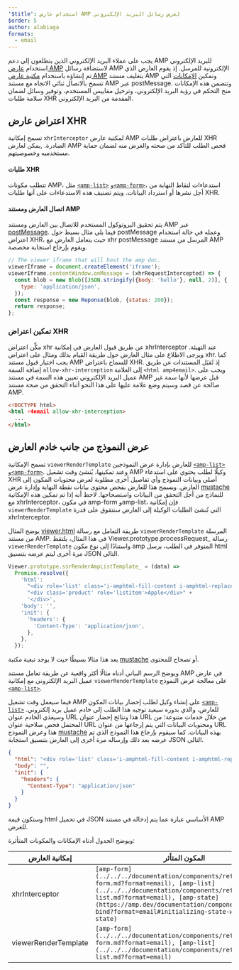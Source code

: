 ```yaml
---
'$title': استخدام عارض AMP لعرض رسائل البريد الإلكتروني
$order: 5
author: alabiaga
formats:
  - email
---
```


يجب على عملاء البريد الإلكتروني الذين يتطلعون إلى دعم AMP للبريد الإلكتروني استخدام [عارض AMP](https://github.com/ampproject/amphtml/blob/main/extensions/amp-viewer-integration/integrating-viewer-with-amp-doc-guide.md) لاستضافة رسائل AMP الإلكترونية للمرسل. إذ يقوم العارض الذي تم إنشاؤه باستخدام [مكتبة عارض AMP](https://github.com/ampproject/amphtml/tree/main/extensions/amp-viewer-integration) بتغليف مستند AMP وتمكين [الإمكانات](https://github.com/ampproject/amphtml/blob/main/extensions/amp-viewer-integration/CAPABILITIES.md) التي تسمح بالاتصال ثنائي الاتجاه مع مستند AMP عبر postMessage. وتتضمن هذه الإمكانات منح التحكم في رؤية البريد الإلكتروني، وترحيل مقاييس المستخدم، وتوفير وسائل لضمان سلامة طلبات XHR المقدمة من البريد الإلكتروني.

## اعتراض عارض XHR

تسمح إمكانية `xhrInterceptor` لمكتبة عارض AMP للعارض باعتراض طلبات XHR الصادرة. ,يمكن لعارض AMP فحص الطلب للتأكد من صحته والغرض منه لضمان حماية مستخدميه وخصوصيتهم.

#### طلبات XHR

تتطلب مكونات AMP، مثل [`<amp-list>`](../../../documentation/components/reference/amp-list.md?format=email) و[`<amp-form>`](../../../documentation/components/reference/amp-form.md?format=email)، استدعاءات لنقاط النهاية من أجل نشرها أو استرداد البيانات. ويتم تصنيف هذه الاستدعاءات على أنها طلبات XHR.

#### اتصال العارض ومستند AMP

يتم تحقيق البروتوكول المستخدم للاتصال بين العارض ومستند AMP عبر [postMessage](https://developer.mozilla.org/en-US/docs/Web/API/Window/postMessage). فيما يلي مثال بسيط حول postMessage وعمله في حالة استخدام اعتراض XHR، حيث يتعامل العارض مع xhr postMessage المرسل من مستند AMP ويقوم بإرجاع استجابة مخصصة.

```js
// The viewer iframe that will host the amp doc.
viewerIframe = document.createElement('iframe');
viewerIframe.contentWindow.onMessage = (xhrRequestIntercepted) => {
  const blob = new Blob([JSON.stringify({body: 'hello'}, null, 2)], {
    type: 'application/json',
  });
  const response = new Reponse(blob, {status: 200});
  return response;
};
```

### تمكين اعتراض XHR

مكِّن اعتراض xhr عن طريق قبول العارض في إمكانية xhrInterceptor عند التهيئة. ويرجى الاطلاع على مثال العارض حول طريقة القيام بذلك ومثال على اعتراض xhr. كما يجب اختيار قبول مستند AMP للسماح باعتراض XHR. إذ تُقبَل المستندات عن طريق إضافة السمة `allow-xhr-interception` إلى العلامة `<html amp4email>`. ويجب على عميل البريد الإلكتروني تعيين هذه السمة في مستند AMP قبل عرضها لأنها سمة غير صالحة عن قصد وسيتم وضع علامة عليها على هذا النحو أثناء التحقق من صحة مستند AMP.

```html
<!DOCTYPE html>
<html ⚡4email allow-xhr-interception>
  ...
</html>
```

## عرض النموذج من جانب خادم العارض

تسمح الإمكانية `viewerRenderTemplate` للعارض بإدارة عرض النموذجين [`<amp-list>`](../../../documentation/components/reference/amp-list.md?format=email) و[`<amp-form>`](../../../documentation/components/reference/amp-form.md?format=email). وعند تمكينها، يُنشئ وقت تشغيل AMP وكيلًا لطلب يحتوي على استدعاء XHR أصلي وبيانات النموذج وأي تفاصيل أخرى مطلوبة لعرض محتويات المكون إلى العارض. ويسمح هذا للعارض بفحص محتوى بيانات نقطة النهاية وإدارة عرض [mustache](https://mustache.github.io/) للنماذج من أجل التحقق من البيانات واستصحاحها. لاحظ أنه إذا تم تمكين هذه الإمكانية مع xhrInterceptor، في مكون amp-form وamp-list، فإن إمكانية `viewerRenderTemplate` التي تُنشئ الطلبات الوكيلة إلى العارض ستتفوق على قدرة xhrInterceptor.

يوضح المثال [viewer.html](https://github.com/ampproject/amphtml/blob/main/examples/viewer.html) طريقة التعامل مع رسالة `viewerRenderTemplate` المرسلة من مستند AMP. في هذا المثال، يلتقط Viewer.prototype.processRequest\_ رسالة `viewerRenderTemplate` واستنادًا إلى نوع مكون amp المتوفر في الطلب، يرسل html مرة أخرى ليتم عرضه بتنسيق JSON التالي.

```js
Viewer.prototype.ssrRenderAmpListTemplate_ = (data) =>
  Promise.resolve({
    'html':
      "<div role='list' class='i-amphtml-fill-content i-amphtml-replaced-content'>" +
      "<div class='product' role='listitem'>Apple</div>" +
      '</div>',
    'body': '',
    'init': {
      'headers': {
        'Content-Type': 'application/json',
      },
    },
  });
```

يعد هذا مثالا بسيطًا حيث لا يوجد تبعية مكتبة [mustache](https://mustache.github.io/) أو تصحاح للمحتوى.

ويوضح الرسم البياني أدناه مثالًا أكثر واقعية عن طريقة تعامل مستند AMP في عارض عميل البريد الإلكتروني مع إمكانية `viewerRenderTemplate` على معالجة عرض النموذج [`<amp-list>`](../../../documentation/components/reference/amp-list.md?format=email).

<amp-img alt="Viewer render template diagram" layout="responsive" width="372" height="279" src="/static/img/docs/viewer_render_template_diagram.png"></amp-img>

فيما سيعمل وقت تشغيل AMP على إنشاء وكيل لطلب إحضار بيانات المكون [`<amp-list>`](../../../documentation/components/reference/amp-list.md?format=email) للعارض، والذي بدوره سيعيد توجيه هذا الطلب إلى خادم عميل بريد إلكتروني. وسيغذي الخادم عنوان URL هذا ونتائج إحضار عنوان URL من خلال خدمات متنوعة؛ من المحتمل فحص صلاحية عنوان URL ومحتويات البيانات التي يتم إرجاعها من عنوان URL هذا وعرض النموذج [mustache](https://mustache.github.io/) بهذه البيانات. كما سيقوم بإرجاع هذا النموذج الذي تم عرضه بعد ذلك وإرساله مرة أخرى إلى العارض بتنسيق استجابة JSON التالي.

```json
{
  "html": "<div role='list' class='i-amphtml-fill-content i-amphtml-replaced-content'> <div class='product' role='listitem'>List item 1</div> <div class='product' role='listitem'>List item 2</div> </div>",
  "body": "",
  "init": {
    "headers": {
      "Content-Type": "application/json"
    }
  }
}
```

وستكون قيمة html في تحميل JSON الأساسي عبارة عما يتم إدخاله في مستند AMP للعرض.

ويوضح الجدول أدناه الإمكانات والمكونات المتأثرة:

<table>
  <thead>
    <tr>
      <th width="30%">إمكانية العارض</th>
      <th>المكون المتأثر</th>
    </tr>
  </thead>
  <tbody>
    <tr>
      <td>xhrInterceptor</td>
      <td><code>[amp-form](../../../documentation/components/reference/amp-form.md?format=email), [amp-list](../../../documentation/components/reference/amp-list.md?format=email), [amp-state](https://amp.dev/documentation/components/amp-bind?format=email#initializing-state-with-amp-state)</code></td>
    </tr>
     <tr>
       <td>viewerRenderTemplate</td>
       <td><code>[amp-form](../../../documentation/components/reference/amp-form.md?format=email), [amp-list](../../../documentation/components/reference/amp-list.md?format=email)</code></td>
    </tr>
  </tbody>
</table>

